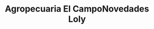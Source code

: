 ---
title: "Agropecuaria El CampoNovedades Loly"
url: /tela/agropecuaria-el-camponovedades-loly/
shop: material de oficina
---